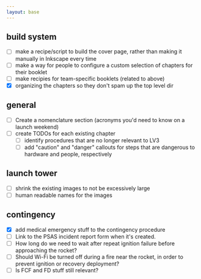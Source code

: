```yaml
---
layout: base
---
```

## build system
- [ ] make a recipe/script to build the cover page, rather than making it manually in Inkscape every time
- [ ] make a way for people to configure a custom selection of chapters for their booklet
- [ ] make recipies for team-specific booklets (related to above)
- [X] organizing the chapters so they don't spam up the top level dir

## general
- [ ] Create a nomenclature section (acronyms you'd need to know on a launch weekend)
- [ ] create TODOs for each existing chapter
    - [ ] identify procedures that are no longer relevant to LV3
    - [ ] add "caution" and "danger" callouts for steps that are dangerous to hardware and people, respectively

## launch tower
- [ ] shrink the existing images to not be excessively large
- [ ] human readable names for the images

## contingency
- [X] add medical emergency stuff to the contingency procedure
- [ ] Link to the PSAS incident report form when it's created.
- [ ] How long do we need to wait after repeat ignition failure before approaching the rocket?
- [ ] Should Wi-Fi be turned off during a fire near the rocket, in order to prevent ignition or recovery deployment?
- [ ] Is FCF and FD stuff still relevant?
